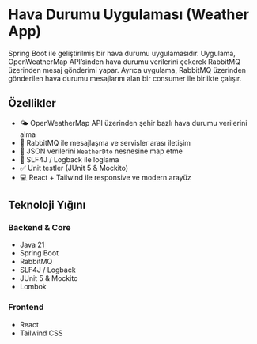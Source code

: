 # Hava Durumu Uygulaması (Weather App)
Spring Boot ile geliştirilmiş bir hava durumu uygulamasıdır. Uygulama, OpenWeatherMap API’sinden hava durumu verilerini çekerek RabbitMQ üzerinden mesaj gönderimi yapar. Ayrıca uygulama, RabbitMQ üzerinden gönderilen hava durumu mesajlarını alan bir consumer ile birlikte çalışır.

## Özellikler

- 🌤️ OpenWeatherMap API üzerinden şehir bazlı hava durumu verilerini alma
- 📩 RabbitMQ ile mesajlaşma ve servisler arası iletişim
- 🔄 JSON verilerini `WeatherDto` nesnesine map etme
- 📝 SLF4J / Logback ile loglama
- ✅ Unit testler (JUnit 5 & Mockito)
- 💻 React + Tailwind ile responsive ve modern arayüz

## Teknoloji Yığını

### Backend & Core
- Java 21
- Spring Boot
- RabbitMQ
- SLF4J / Logback
- JUnit 5 & Mockito
- Lombok

### Frontend
- React
- Tailwind CSS


